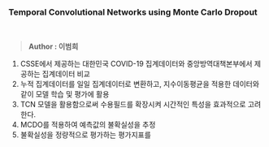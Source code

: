 ### Temporal Convolutional Networks using Monte Carlo Dropout

<br />

> **Author : 이범희**

1. CSSE에서 제공하는 대한민국 COVID-19 집계데이터와 중앙방역대책본부에서 제공하는 집계데이터 비교
2. 누적 집계데이터를 일일 집계데이터로 변환하고, 지수이동평균을 적용한 데이터와 같이 모델 학습 및 평가에 활용
3. TCN 모델을 활용함으로써 수용필드를 확장시켜 시간적인 특성을 효과적으로 고려한다.
4. MCDO를 적용하여 예측값의 불확실성을 추정
5. 불확실성을 정량적으로 평가하는 평가지표를 
